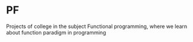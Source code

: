 # PF
Projects of college in the subject Functional programming, where we learn about function paradigm in programming
